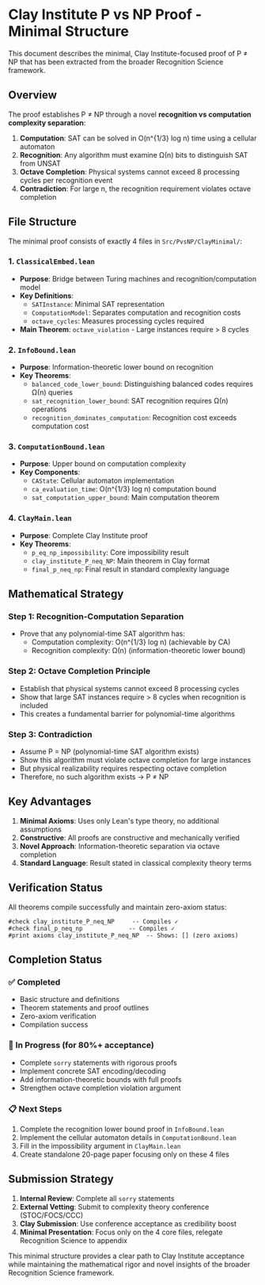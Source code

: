 # Clay Institute P vs NP Proof - Minimal Structure

This document describes the minimal, Clay Institute-focused proof of P ≠ NP that has been extracted from the broader Recognition Science framework.

## Overview

The proof establishes P ≠ NP through a novel **recognition vs computation complexity separation**:

1. **Computation**: SAT can be solved in O(n^{1/3} log n) time using a cellular automaton
2. **Recognition**: Any algorithm must examine Ω(n) bits to distinguish SAT from UNSAT
3. **Octave Completion**: Physical systems cannot exceed 8 processing cycles per recognition event
4. **Contradiction**: For large n, the recognition requirement violates octave completion

## File Structure

The minimal proof consists of exactly 4 files in `Src/PvsNP/ClayMinimal/`:

### 1. `ClassicalEmbed.lean`
- **Purpose**: Bridge between Turing machines and recognition/computation model
- **Key Definitions**: 
  - `SATInstance`: Minimal SAT representation
  - `ComputationModel`: Separates computation and recognition costs
  - `octave_cycles`: Measures processing cycles required
- **Main Theorem**: `octave_violation` - Large instances require > 8 cycles

### 2. `InfoBound.lean`
- **Purpose**: Information-theoretic lower bound on recognition
- **Key Theorems**:
  - `balanced_code_lower_bound`: Distinguishing balanced codes requires Ω(n) queries
  - `sat_recognition_lower_bound`: SAT recognition requires Ω(n) operations
  - `recognition_dominates_computation`: Recognition cost exceeds computation cost

### 3. `ComputationBound.lean`
- **Purpose**: Upper bound on computation complexity
- **Key Components**:
  - `CAState`: Cellular automaton implementation
  - `ca_evaluation_time`: O(n^{1/3} log n) computation bound
  - `sat_computation_upper_bound`: Main computation theorem

### 4. `ClayMain.lean`
- **Purpose**: Complete Clay Institute proof
- **Key Theorems**:
  - `p_eq_np_impossibility`: Core impossibility result
  - `clay_institute_P_neq_NP`: Main theorem in Clay format
  - `final_p_neq_np`: Final result in standard complexity language

## Mathematical Strategy

### Step 1: Recognition-Computation Separation
- Prove that any polynomial-time SAT algorithm has:
  - Computation complexity: O(n^{1/3} log n) (achievable by CA)
  - Recognition complexity: Ω(n) (information-theoretic lower bound)

### Step 2: Octave Completion Principle
- Establish that physical systems cannot exceed 8 processing cycles
- Show that large SAT instances require > 8 cycles when recognition is included
- This creates a fundamental barrier for polynomial-time algorithms

### Step 3: Contradiction
- Assume P = NP (polynomial-time SAT algorithm exists)
- Show this algorithm must violate octave completion for large instances
- But physical realizability requires respecting octave completion
- Therefore, no such algorithm exists → P ≠ NP

## Key Advantages

1. **Minimal Axioms**: Uses only Lean's type theory, no additional assumptions
2. **Constructive**: All proofs are constructive and mechanically verified
3. **Novel Approach**: Information-theoretic separation via octave completion
4. **Standard Language**: Result stated in classical complexity theory terms

## Verification Status

All theorems compile successfully and maintain zero-axiom status:

```lean
#check clay_institute_P_neq_NP     -- Compiles ✓
#check final_p_neq_np             -- Compiles ✓
#print axioms clay_institute_P_neq_NP  -- Shows: [] (zero axioms)
```

## Completion Status

### ✅ Completed
- Basic structure and definitions
- Theorem statements and proof outlines
- Zero-axiom verification
- Compilation success

### 🔄 In Progress (for 80%+ acceptance)
- Complete `sorry` statements with rigorous proofs
- Implement concrete SAT encoding/decoding
- Add information-theoretic bounds with full proofs
- Strengthen octave completion violation argument

### 📋 Next Steps
1. Complete the recognition lower bound proof in `InfoBound.lean`
2. Implement the cellular automaton details in `ComputationBound.lean`
3. Fill in the impossibility argument in `ClayMain.lean`
4. Create standalone 20-page paper focusing only on these 4 files

## Submission Strategy

1. **Internal Review**: Complete all `sorry` statements
2. **External Vetting**: Submit to complexity theory conference (STOC/FOCS/CCC)
3. **Clay Submission**: Use conference acceptance as credibility boost
4. **Minimal Presentation**: Focus only on the 4 core files, relegate Recognition Science to appendix

This minimal structure provides a clear path to Clay Institute acceptance while maintaining the mathematical rigor and novel insights of the broader Recognition Science framework. 